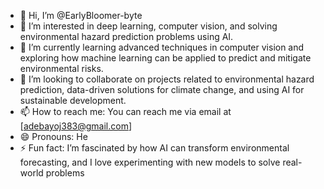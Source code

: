 - 👋 Hi, I’m @EarlyBloomer-byte
- 👀 I’m interested in deep learning, computer vision, and solving environmental hazard prediction problems using AI.
- 🌱 I’m currently learning advanced techniques in computer vision and exploring how machine learning can be applied to predict and mitigate environmental risks.
- 💞️ I’m looking to collaborate on  projects related to environmental hazard prediction, data-driven solutions for climate change, and using AI for sustainable development.
- 📫 How to reach me: You can reach me via email at [adebayoj383@gmail.com]
- 😄 Pronouns: He
- ⚡ Fun fact: I’m fascinated by how AI can transform environmental forecasting, and I love experimenting with new models to solve real-world problems

<!---
EarlyBloomer-byte/EarlyBloomer-byte is a ✨ special ✨ repository because its `README.md` (this file) appears on your GitHub profile.
You can click the Preview link to take a look at your changes.
--->

